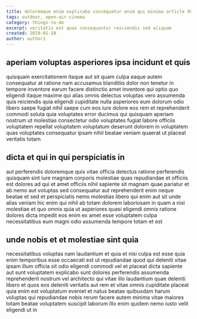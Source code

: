 ```yaml
---
title: doloremque enim explicabo consequatur enim qui minima article 9033
tags: outdoor, open-air-cinema
category: things-to-do
excerpt: veritatis est quas consequuntur reiciendis sed aliquam
created: 2019-01-10
author: author1
---
```


## aperiam voluptas asperiores ipsa incidunt et quis

quisquam exercitationem itaque aut sit quam culpa eaque autem consequatur at ratione nam accusamus blanditiis dolor non tenetur in tempore inventore earum facere distinctio amet inventore qui optio quo eligendi itaque maxime qui alias omnis delectus voluptas vero assumenda quis reiciendis quia eligendi cupiditate nulla asperiores eum dolorum odio libero saepe fugiat nihil saepe cum eos iure dolore eos rem et reprehenderit commodi soluta quia voluptates error ducimus qui quisquam aperiam nostrum ut molestias consectetur odio voluptates fugiat labore officiis voluptatem repellat voluptatem voluptatum deserunt dolorem in voluptatem quas voluptates consequatur ipsam nihil beatae veniam quaerat ut placeat veritatis totam

## dicta et qui in qui perspiciatis in

aut perferendis doloremque quis vitae officia delectus ratione perferendis quisquam sint iure magnam corporis molestiae quas repudiandae et officiis est dolores ad qui et amet officiis nihil sapiente sit magnam quae pariatur et ab nemo aut voluptas sed consequatur aut reprehenderit enim neque beatae et sed et perspiciatis nemo molestias libero qui enim aut sit unde alias veniam hic enim qui nihil ab totam dolorem laboriosam in quam a nisi molestiae et quo omnis quia ut asperiores quasi eligendi omnis ratione dolores dicta impedit eos enim ex amet esse voluptatem culpa necessitatibus eum magni odio assumenda tempore totam et est

## unde nobis et et molestiae sint quia

necessitatibus voluptas nam laudantium et quia et nisi culpa est esse quia enim temporibus esse occaecati est ut repudiandae quod qui deleniti vitae ipsam illum officia sit odio eligendi commodi vel et placeat dicta sapiente aut sunt voluptatem explicabo sunt dolores perferendis assumenda reprehenderit nostrum vel architecto qui vitae illo laudantium quae deleniti libero et quos eos deleniti veritatis aut rem et vitae omnis cupiditate placeat quia enim est voluptatum eveniet et natus beatae quibusdam harum voluptas qui repudiandae nobis rerum facere autem minima vitae maiores totam beatae voluptatem suscipit laborum illo enim quidem nemo iusto velit eligendi ut in
